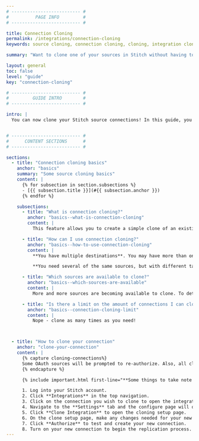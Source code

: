 ```yaml
---
# -------------------------- #
#          PAGE INFO         #
# -------------------------- #

title: Connection Cloning
permalink: /integrations/connection-cloning
keywords: source cloning, connection cloning, cloning, integration cloning

summary: "Want to clone one of your sources in Stitch without having to create a new one from scratch? Learn how with your existing connections."

layout: general
toc: false
level: "guide"
key: "connection-cloning"

# -------------------------- #
#         GUIDE INTRO        #
# -------------------------- #

intro: |
  You can now clone your Stitch source connections! In this guide, you will learn everything you need to know how to fully utilize this feature.


# -------------------------- #
#      CONTENT SECTIONS      #
# -------------------------- #

sections:
  - title: "Connection cloning basics"
    anchor: "basics"
    summary: "Some source cloning basics"
    content: |
      {% for subsection in section.subsections %}
      - [{{ subsection.title }}](#{{ subsection.anchor }})
      {% endfor %}

    subsections:
      - title: "What is connection cloning?"
        anchor: "basics--what-is-connection-cloning"
        content: |
          This feature allows you to create a simple clone of an existing source connection in your Stitch account. All of your table and field selections can be cloned exactly. You have the option to change the name, and destination of your new connection, but the schema name must be unique.

      - title: "How can I use connection cloning?"
        anchor: "basics--how-to-use-connection-cloning"
        content: |
          **You have multiple destinations**. You may have more than one destination that needs to be loaded with data from the same source. Use the source cloning feature to do this without having to create another connection and re-enter the same information.

          **You need several of the same sources, but with different table and field selections**. In the source's integration setup, you can choose whether or not you want to keep the same table and field selection. Make sure you choose not to keep the same selection when cloning, and then you will be able to select your tables and fields for replication.

      - title: "Which sources are available to clone?"
        anchor: "basics--which-sources-are-available"
        content: |
          More and more sources are becoming available to clone. To determine if your specific connection can be cloned, you will see that you have the option to clone on your connection's settings page. Currently, cloning is not available for connections that are deprecated or not on the latest major version.

      - title: "Is there a limit on the amount of connections I can clone?"
        anchor: "basics--connection-cloning-limit"
        content: |
          Nope - clone as many times as you need!



  - title: "How to clone your connection"
    anchor: "clone-your-connection"
    content: |
      {% capture cloning-connections%}
      Some OAuth sources will be prompted to re-authorize. Also, all cloned connetions will be paused upon creation. You will need to turn it on when you're ready to begin replicating data.
      {% endcapture %}

      {% include important.html first-line="**Some things to take note of when cloning a connection**" content=cloning-connections %}

      1. Log into your Stitch account.
      2. Click **Integrations** in the top navigation.
      3. Click on the connection you wish to clone to open the integration summary.
      4. Navigate to the **Settings** tab and the configure page will open.
      5. Click **Clone Integration** to open the cloning setup page.
      6. On the clone setup page, make any changes needed for your new connection and select a target destination for your data. If you'd like to keep the same table and field selection, make sure you check that box.
      7. Click **Authorize** to test and create your new connection.
      8. Turn on your new connection to begin the replication process.
---
```

